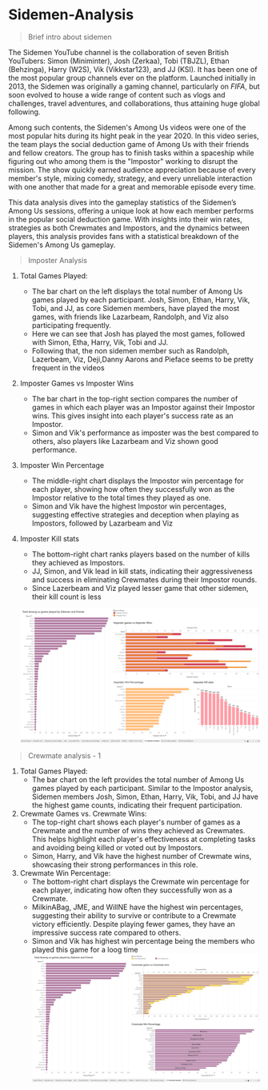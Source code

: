 # Sidemen-Analysis
> Brief intro about sidemen

The Sidemen YouTube channel is the collaboration of seven British YouTubers: Simon (Miniminter), Josh (Zerkaa), Tobi (TBJZL), Ethan (Behzinga), Harry (W2S), Vik (Vikkstar123), and JJ (KSI). It has been one of the most popular group channels ever on the platform. Launched initially in 2013, the Sidemen was originally a gaming channel, particularly on *FIFA*, but soon evolved to house a wide range of content such as vlogs and challenges, travel adventures, and collaborations, thus attaining huge global following.

Among such contents, the Sidemen's Among Us videos were one of the most popular hits during its hight peak in the year 2020. In this video series, the team plays the social deduction game of Among Us with their friends and fellow creators. The group has to finish tasks within a spaceship while figuring out who among them is the "Impostor" working to disrupt the mission. The show quickly earned audience appreciation because of every member's style, mixing comedy, strategy, and every unreliable interaction with one another that made for a great and memorable episode every time.

This data analysis dives into the gameplay statistics of the Sidemen’s Among Us sessions, offering a unique look at how each member performs in the popular social deduction game. With insights into their win rates, strategies as both Crewmates and Impostors, and the dynamics between players, this analysis provides fans with a statistical breakdown of the Sidemen's Among Us gameplay. 


> Imposter Analysis
1. Total Games Played:
    - The bar chart on the left displays the total number of Among Us games played by each participant. Josh, Simon, Ethan, Harry, Vik, Tobi, and JJ, as core Sidemen members, have played the most games, with friends like Lazarbeam, Randolph, and Viz also participating frequently.
    - Here we can see that Josh has played the most games, followed with Simon, Etha, Harry, Vik, Tobi and JJ.
    - Following that, the non sidemen member such as Randolph, Lazerbeam, Viz, Deji,Danny Aarons and Pieface seems to be pretty frequent in the videos
2. Imposter Games vs Imposter Wins
    - The bar chart in the top-right section compares the number of games in which each player was an Impostor against their Impostor wins. This gives insight into each player's success rate as an Impostor.
    - Simon and Vik's performance as imposter was the best compared to others, also players like Lazarbeam and Viz shown good performance.
4. Imposter Win Percentage
    - The middle-right chart displays the Impostor win percentage for each player, showing how often they successfully won as the Impostor relative to the total times they played as one.
    - Simon and Vik have the highest Impostor win percentages, suggesting effective strategies and deception when playing as Impostors, followed by Lazarbeam and Viz
6. Imposter Kill stats
    - The bottom-right chart ranks players based on the number of kills they achieved as Impostors.
    - JJ, Simon, and Vik lead in kill stats, indicating their aggressiveness and success in eliminating Crewmates during their Impostor rounds.
    - Since Lazerbeam and Viz played lesser game that other sidemen, their kill count is less

   ![image](https://github.com/Kriz-Griffin/Sidemen-Analysis/blob/0714c0766b6a5ea1e0f9e32820b3e9308a1c2362/Sidemen%20Amongus%20Analysis/images/imposter%20analysis.png)
 
> Crewmate analysis - 1 
1. Total Games Played:
    - The bar chart on the left provides the total number of Among Us games played by each participant. Similar to the Impostor analysis, Sidemen members Josh, Simon, Ethan, Harry, Vik, Tobi, and JJ have the highest game counts, indicating their frequent participation.
2. Crewmate Games vs. Crewmate Wins:
    - The top-right chart shows each player's number of games as a Crewmate and the number of wins they achieved as Crewmates. This helps highlight each player's effectiveness at completing tasks and avoiding being killed or voted out by Impostors.
    - Simon, Harry, and Vik have the highest number of Crewmate wins, showcasing their strong performances in this role.
3. Crewmate Win Percentage:
    - The bottom-right chart displays the Crewmate win percentage for each player, indicating how often they successfully won as a Crewmate.
    - MilkinABag, JME, and WillNE have the highest win percentages, suggesting their ability to survive or contribute to a Crewmate victory efficiently. Despite playing fewer games, they have an impressive success rate compared to others.
    - Simon and Vik has highest win percentage being the members who played this game for a loog time
  ![image](https://github.com/Kriz-Griffin/Sidemen-Analysis/blob/cf87c26923abb6882bb224d4605f38a85fe0c78f/Sidemen%20Amongus%20Analysis/images/crewmate%20analysis%20-%202.png)
  

   
